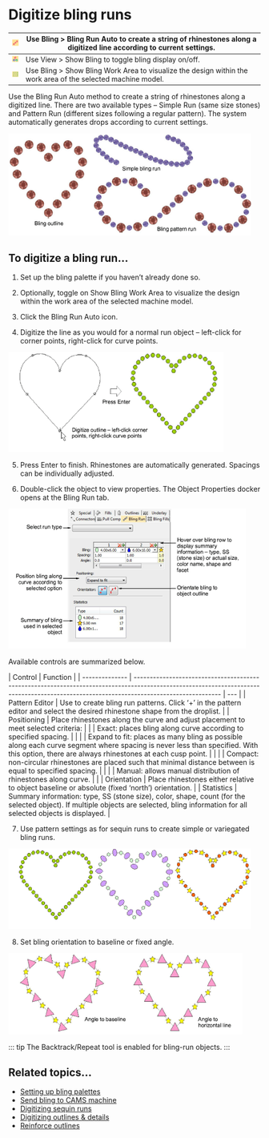 # Digitize bling runs

| ![BlingRunAuto.png](assets/BlingRunAuto.png)           | Use Bling > Bling Run Auto to create a string of rhinestones along a digitized line according to current settings. |
| ------------------------------------------------------ | ------------------------------------------------------------------------------------------------------------------ |
| ![ShowBling.png](assets/ShowBling.png)                 | Use View > Show Bling to toggle bling display on/off.                                                              |
| ![ShowBlingWorkArea.png](assets/ShowBlingWorkArea.png) | Use Bling > Show Bling Work Area to visualize the design within the work area of the selected machine model.       |

Use the Bling Run Auto method to create a string of rhinestones along a digitized line. There are two available types – Simple Run (same size stones) and Pattern Run (different sizes following a regular pattern). The system automatically generates drops according to current settings.

![bling00022.png](assets/bling00022.png)

## To digitize a bling run...

1. Set up the bling palette if you haven’t already done so.

2. Optionally, toggle on Show Bling Work Area to visualize the design within the work area of the selected machine model.

3. Click the Bling Run Auto icon.

4. Digitize the line as you would for a normal run object – left-click for corner points, right-click for curve points.

![bling00025.png](assets/bling00025.png)

5. Press Enter to finish. Rhinestones are automatically generated. Spacings can be individually adjusted.

6. Double-click the object to view properties. The Object Properties docker opens at the Bling Run tab.

![bling00028.png](assets/bling00028.png)

Available controls are summarized below.

| Control        | Function                                                                                                                                                                                |
| -------------- | --------------------------------------------------------------------------------------------------------------------------------------------------------------------------------------- | --- |
| Pattern Editor | Use to create bling run patterns. Click ‘+’ in the pattern editor and select the desired rhinestone shape from the droplist.                                                            |
| Positioning    | Place rhinestones along the curve and adjust placement to meet selected criteria:                                                                                                       |
|                | Exact: places bling along curve according to specified spacing.                                                                                                                         |     |
|                | Expand to fit: places as many bling as possible along each curve segment where spacing is never less than specified. With this option, there are always rhinestones at each cusp point. |     |
|                | Compact: non-circular rhinestones are placed such that minimal distance between is equal to specified spacing.                                                                          |     |
|                | Manual: allows manual distribution of rhinestones along curve.                                                                                                                          |     |
| Orientation    | Place rhinestones either relative to object baseline or absolute (fixed ‘north’) orientation.                                                                                           |
| Statistics     | Summary information: type, SS (stone size), color, shape, count (for the selected object). If multiple objects are selected, bling information for all selected objects is displayed.   |

7. Use pattern settings as for sequin runs to create simple or variegated bling runs.

![bling00031.png](assets/bling00031.png)

8. Set bling orientation to baseline or fixed angle.

![bling00032.png](assets/bling00032.png)

::: tip
The Backtrack/Repeat tool is enabled for bling-run objects.
:::

## Related topics...

- [Setting up bling palettes](Setting_up_bling_palettes)
- [Send bling to CAMS machine](../export/Send_bling_to_CAMS_machine)
- [Digitizing sequin runs](../sequin_basics/Digitizing_sequin_runs)
- [Digitizing outlines & details](../../Digitizing/input/Digitizing_outlines_details)
- [Reinforce outlines](../../Quality/quality/Reinforce_outlines)
